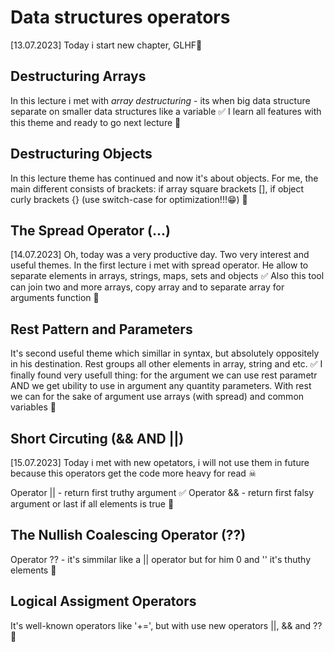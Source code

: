 # Data structures operators

[13.07.2023] Today i start new chapter, GLHF👏

## Destructuring Arrays

In this lecture i met with _array destructuring_ - its when big data structure separate on smaller data structures like a variable ✅
I learn all features with this theme and ready to go next lecture 🏁

## Destructuring Objects

In this lecture theme has continued and now it's about objects. For me, the main different consists of brackets: if array square brackets [], if object curly brackets {} (use switch-case for optimization!!!😁) 🏁

## The Spread Operator (...)

[14.07.2023] Oh, today was a very productive day. Two very interest and useful themes.
In the first lecture i met with spread operator. He allow to separate elements in arrays, strings, maps, sets and objects ✅
Also this tool can join two and more arrays, copy array and to separate array for arguments function 🏁

## Rest Pattern and Parameters

It's second useful theme which simillar in syntax, but absolutely oppositely in his destination. Rest groups all other elements in array, string and etc. ✅
I finally found very usefull thing: for the argument we can use rest parametr AND we get ubility to use in argument any quantity parameters. With rest we can for the sake of argument use arrays (with spread) and common variables 🏁

## Short Circuting (&& AND ||)

[15.07.2023] Today i met with new opetators, i will not use them in future because this operators get the code more heavy for read ☠

Operator || - return first truthy argument ✅
Operator && - return first falsy argument or last if all elements is true 🏁

## The Nullish Coalescing Operator (??)

Operator ?? - it's simmilar like a || operator but for him 0 and '' it's thuthy elements 🏁

## Logical Assigment Operators

It's well-known operators like '+=', but with use new operators ||, && and ?? 🏁
